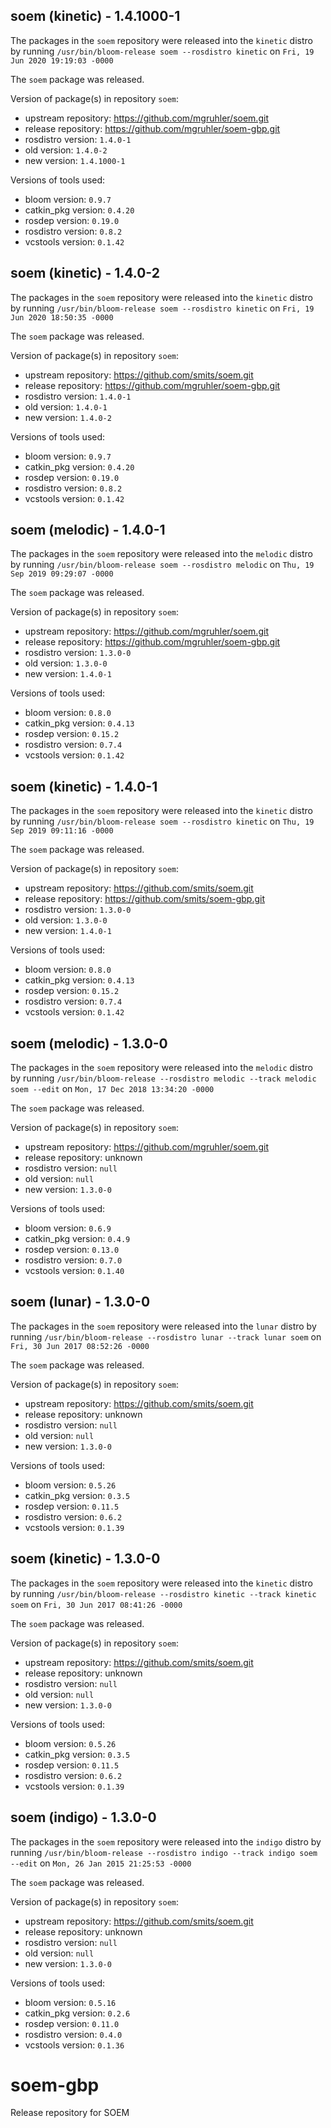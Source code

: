 ## soem (kinetic) - 1.4.1000-1

The packages in the `soem` repository were released into the `kinetic` distro by running `/usr/bin/bloom-release soem --rosdistro kinetic` on `Fri, 19 Jun 2020 19:19:03 -0000`

The `soem` package was released.

Version of package(s) in repository `soem`:

- upstream repository: https://github.com/mgruhler/soem.git
- release repository: https://github.com/mgruhler/soem-gbp.git
- rosdistro version: `1.4.0-1`
- old version: `1.4.0-2`
- new version: `1.4.1000-1`

Versions of tools used:

- bloom version: `0.9.7`
- catkin_pkg version: `0.4.20`
- rosdep version: `0.19.0`
- rosdistro version: `0.8.2`
- vcstools version: `0.1.42`


## soem (kinetic) - 1.4.0-2

The packages in the `soem` repository were released into the `kinetic` distro by running `/usr/bin/bloom-release soem --rosdistro kinetic` on `Fri, 19 Jun 2020 18:50:35 -0000`

The `soem` package was released.

Version of package(s) in repository `soem`:

- upstream repository: https://github.com/smits/soem.git
- release repository: https://github.com/mgruhler/soem-gbp.git
- rosdistro version: `1.4.0-1`
- old version: `1.4.0-1`
- new version: `1.4.0-2`

Versions of tools used:

- bloom version: `0.9.7`
- catkin_pkg version: `0.4.20`
- rosdep version: `0.19.0`
- rosdistro version: `0.8.2`
- vcstools version: `0.1.42`


## soem (melodic) - 1.4.0-1

The packages in the `soem` repository were released into the `melodic` distro by running `/usr/bin/bloom-release soem --rosdistro melodic` on `Thu, 19 Sep 2019 09:29:07 -0000`

The `soem` package was released.

Version of package(s) in repository `soem`:

- upstream repository: https://github.com/mgruhler/soem.git
- release repository: https://github.com/mgruhler/soem-gbp.git
- rosdistro version: `1.3.0-0`
- old version: `1.3.0-0`
- new version: `1.4.0-1`

Versions of tools used:

- bloom version: `0.8.0`
- catkin_pkg version: `0.4.13`
- rosdep version: `0.15.2`
- rosdistro version: `0.7.4`
- vcstools version: `0.1.42`


## soem (kinetic) - 1.4.0-1

The packages in the `soem` repository were released into the `kinetic` distro by running `/usr/bin/bloom-release soem --rosdistro kinetic` on `Thu, 19 Sep 2019 09:11:16 -0000`

The `soem` package was released.

Version of package(s) in repository `soem`:

- upstream repository: https://github.com/smits/soem.git
- release repository: https://github.com/smits/soem-gbp.git
- rosdistro version: `1.3.0-0`
- old version: `1.3.0-0`
- new version: `1.4.0-1`

Versions of tools used:

- bloom version: `0.8.0`
- catkin_pkg version: `0.4.13`
- rosdep version: `0.15.2`
- rosdistro version: `0.7.4`
- vcstools version: `0.1.42`


## soem (melodic) - 1.3.0-0

The packages in the `soem` repository were released into the `melodic` distro by running `/usr/bin/bloom-release --rosdistro melodic --track melodic soem --edit` on `Mon, 17 Dec 2018 13:34:20 -0000`

The `soem` package was released.

Version of package(s) in repository `soem`:

- upstream repository: https://github.com/mgruhler/soem.git
- release repository: unknown
- rosdistro version: `null`
- old version: `null`
- new version: `1.3.0-0`

Versions of tools used:

- bloom version: `0.6.9`
- catkin_pkg version: `0.4.9`
- rosdep version: `0.13.0`
- rosdistro version: `0.7.0`
- vcstools version: `0.1.40`


## soem (lunar) - 1.3.0-0

The packages in the `soem` repository were released into the `lunar` distro by running `/usr/bin/bloom-release --rosdistro lunar --track lunar soem` on `Fri, 30 Jun 2017 08:52:26 -0000`

The `soem` package was released.

Version of package(s) in repository `soem`:

- upstream repository: https://github.com/smits/soem.git
- release repository: unknown
- rosdistro version: `null`
- old version: `null`
- new version: `1.3.0-0`

Versions of tools used:

- bloom version: `0.5.26`
- catkin_pkg version: `0.3.5`
- rosdep version: `0.11.5`
- rosdistro version: `0.6.2`
- vcstools version: `0.1.39`


## soem (kinetic) - 1.3.0-0

The packages in the `soem` repository were released into the `kinetic` distro by running `/usr/bin/bloom-release --rosdistro kinetic --track kinetic soem` on `Fri, 30 Jun 2017 08:41:26 -0000`

The `soem` package was released.

Version of package(s) in repository `soem`:

- upstream repository: https://github.com/smits/soem.git
- release repository: unknown
- rosdistro version: `null`
- old version: `null`
- new version: `1.3.0-0`

Versions of tools used:

- bloom version: `0.5.26`
- catkin_pkg version: `0.3.5`
- rosdep version: `0.11.5`
- rosdistro version: `0.6.2`
- vcstools version: `0.1.39`


## soem (indigo) - 1.3.0-0

The packages in the `soem` repository were released into the `indigo` distro by running `/usr/bin/bloom-release --rosdistro indigo --track indigo soem --edit` on `Mon, 26 Jan 2015 21:25:53 -0000`

The `soem` package was released.

Version of package(s) in repository `soem`:
- upstream repository: https://github.com/smits/soem.git
- release repository: unknown
- rosdistro version: `null`
- old version: `null`
- new version: `1.3.0-0`

Versions of tools used:
- bloom version: `0.5.16`
- catkin_pkg version: `0.2.6`
- rosdep version: `0.11.0`
- rosdistro version: `0.4.0`
- vcstools version: `0.1.36`


# soem-gbp
Release repository for SOEM
